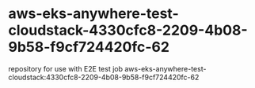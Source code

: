 # aws-eks-anywhere-test-cloudstack-4330cfc8-2209-4b08-9b58-f9cf724420fc-62
repository for use with E2E test job aws-eks-anywhere-test-cloudstack:4330cfc8-2209-4b08-9b58-f9cf724420fc-62
